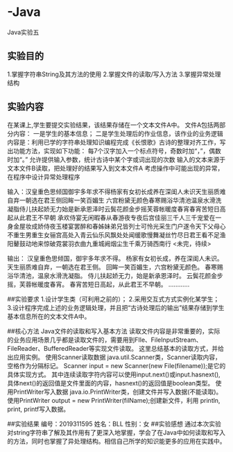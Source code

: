 # -Java
Java实验五
## 实验目的
1.掌握字符串String及其方法的使用
2.掌握文件的读取/写入方法
3.掌握异常处理结构
## 实验内容
在某课上,学生要提交实验结果，该结果存储在一个文本文件A中。
文件A包括两部分内容：
一是学生的基本信息；
二是学生处理后的作业信息，该作业的业务逻辑内容是：利用已学的字符串处理知识编程完成《长恨歌》古诗的整理对齐工作，写出功能方法，实现如下功能：
每7个汉字加入一个标点符号，奇数时加“，”，偶数时加“。”
允许提供输入参数，统计古诗中某个字或词出现的次数
输入的文本来源于文本文件B读取，把处理好的结果写入到文本文件A
考虑操作中可能出现的异常，在程序中设计异常处理程序

输入：汉皇重色思倾国御宇多年求不得杨家有女初长成养在深闺人未识天生丽质难自弃一朝选在君王侧回眸一笑百媚生
六宫粉黛无颜色春寒赐浴华清池温泉水滑洗凝脂侍儿扶起娇无力始是新承恩泽时云鬓花颜金步摇芙蓉帐暖度春宵春宵苦短日高起从此君王不早朝
承欢侍宴无闲暇春从春游夜专夜后宫佳丽三千人三千宠爱在一身金屋妆成娇侍夜玉楼宴罢醉和春姊妹弟兄皆列士可怜光采生门户遂令天下父母心
不重生男重生女骊宫高处入青云仙乐风飘处处闻缓歌慢舞凝丝竹尽日君王看不足渔阳鼙鼓动地来惊破霓裳羽衣曲九重城阙烟尘生千乘万骑西南行
<未完，待续>

输出：
汉皇重色思倾国，御宇多年求不得。
杨家有女初长成，养在深闺人未识。
天生丽质难自弃，一朝选在君王侧。
回眸一笑百媚生，六宫粉黛无颜色。
春寒赐浴华清池，温泉水滑洗凝脂。
侍儿扶起娇无力，始是新承恩泽时。
云鬓花颜金步摇，芙蓉帐暖度春宵。
春宵苦短日高起，从此君王不早朝。
…………

##实验要求
1.设计学生类（可利用之前的）；
2.采用交互式方式实例化某学生；
3.设计程序完成上述的业务逻辑处理，并且把“古诗处理后的输出”结果存储到学生基本信息所在的文本文件A中。

##核心方法
Java文件的读取和写入基本方法
读取文件内容是非常重要的，实际的业务应用场景几乎都是读取文件的，需要用到FIle、FileInputStream、FileReader、BufferedReader等实现文件读取。
这里总结基本的读取方式，并给出应用实例。
使用Scanner读取数据
java.util.Scanner类，Scanner读取内容，空格作为分隔标记。
Scanner input = new Scanner(new File(filename));是它的具体实现方式。
其中连续读取字符内容可以使用input.next()或input.hasnext(),具体next()的返回值是文件里面的内容，hasnext()的返回值是boolean类型。
使用PrintWriter写入数据
java.io.PrintWriter类，创建文件并写入数据(不能读取)。
使用PrintWriter output = new PrintWriter(filName);创建新文件，利用 println, print, printf写入数据。

##实验结果
编号：2019311595 姓名：BLL 性别：女
##实验感想
通过本次实验对string字符串了解及其作用有了更深入地掌握，学会了在Java中如何读取和写入的方法，同时也掌握了异处理结构。相信自己所学的知识能更多的应用在实践中。
